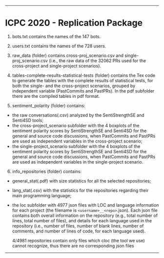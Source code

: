 ----------------------------------------------------------------------------------------------------------------
# ICPC 2020 - Replication Package

1) bots.txt contains the names of the 147 bots.

2) users.txt contains the names of the 728 users.

3) raw_data (folder) contains cross-proj_scenario.csv and single-proj_scenario.csv (i.e., the raw data of the 32062 PRs used for the cross-project and single-project scenarios).

4) tables-complete-results-statistical-tests (folder) contains the Tex code to generate the tables with the complete results of statistical tests, for both the single- and the cross-project scenarios, grouped by independent variable (PastCommits and PastPRs). In the pdf subfolder there are the compiled tables in pdf format.

5) sentiment_polarity (folder) contains:
- the raw conversations(.csv) analyzed by the SentiStrengthSE and Senti4SD tools;
- the cross-project_scenario subfolder with the 4 boxplots of the sentiment polarity scores by SentiStrengthSE and Senti4SD for the general and source code discussions, when PastCommits and PastPRs are used as independent variables in the cross-project scenario;
- the single-project_scenario subfolder with the 4 boxplots of the sentiment polarity scores by SentiStrengthSE and Senti4SD for the general and source code discussions, when PastCommits and PastPRs are used as independent variables in the single-project scenario.

6) info_repositories (folder) contains:
- general_stat(.pdf) with size statistics for all the selected repositories;
- lang_stat(.csv) with the statistics for the repositories regarding their main programming language;
- the loc subfolder with 4977 json files with LOC and language information for each project (the filename is `<username>__<repo>`.json).
  Each json file contains both overall information on the repository (e.g., total number of lines, total number of files), and details for each language used in the repository (i.e., number of files, number of blank lines, number of comments, and number of lines of code, for each language used).
  
  4/4981 repositories contain only files which cloc (the tool we use) cannot recognize, thus there are no corresponding json files
  
----------------------------------------------------------------------------------------------------------------
